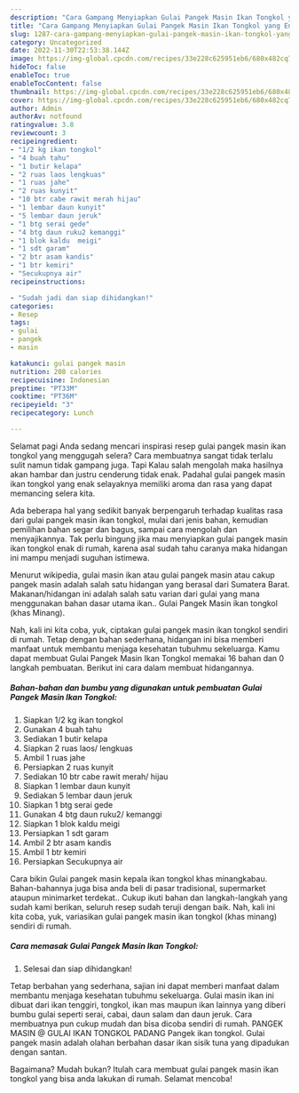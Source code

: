 ```yaml
---
description: "Cara Gampang Menyiapkan Gulai Pangek Masin Ikan Tongkol yang Enak "
title: "Cara Gampang Menyiapkan Gulai Pangek Masin Ikan Tongkol yang Enak "
slug: 1287-cara-gampang-menyiapkan-gulai-pangek-masin-ikan-tongkol-yang-enak
category: Uncategorized
date: 2022-11-30T22:53:38.144Z
image: https://img-global.cpcdn.com/recipes/33e228c625951eb6/680x482cq70/gulai-pangek-masin-ikan-tongkol-foto-resep-utama.jpg
hideToc: false
enableToc: true
enableTocContent: false
thumbnail: https://img-global.cpcdn.com/recipes/33e228c625951eb6/680x482cq70/gulai-pangek-masin-ikan-tongkol-foto-resep-utama.jpg
cover: https://img-global.cpcdn.com/recipes/33e228c625951eb6/680x482cq70/gulai-pangek-masin-ikan-tongkol-foto-resep-utama.jpg
author: Admin
authorAv: notfound
ratingvalue: 3.8
reviewcount: 3
recipeingredient:
- "1/2 kg ikan tongkol"
- "4 buah tahu"
- "1 butir kelapa"
- "2 ruas laos lengkuas"
- "1 ruas jahe"
- "2 ruas kunyit"
- "10 btr cabe rawit merah hijau"
- "1 lembar daun kunyit"
- "5 lembar daun jeruk"
- "1 btg serai gede"
- "4 btg daun ruku2 kemanggi"
- "1 blok kaldu  meigi"
- "1 sdt garam"
- "2 btr asam kandis"
- "1 btr kemiri"
- "Secukupnya air"
recipeinstructions:

- "Sudah jadi dan siap dihidangkan!"
categories:
- Resep
tags:
- gulai
- pangek
- masin

katakunci: gulai pangek masin 
nutrition: 208 calories
recipecuisine: Indonesian
preptime: "PT33M"
cooktime: "PT36M"
recipeyield: "3"
recipecategory: Lunch

---
```



Selamat pagi Anda sedang mencari inspirasi resep gulai pangek masin ikan tongkol yang menggugah selera? Cara membuatnya sangat tidak terlalu sulit namun tidak gampang juga. Tapi Kalau salah mengolah maka hasilnya akan hambar dan justru cenderung tidak enak. Padahal gulai pangek masin ikan tongkol yang enak selayaknya memiliki aroma dan rasa yang dapat memancing selera kita.


Ada beberapa hal yang sedikit banyak berpengaruh terhadap kualitas rasa dari gulai pangek masin ikan tongkol, mulai dari jenis bahan, kemudian pemilihan bahan segar dan bagus, sampai cara mengolah dan menyajikannya. Tak perlu bingung jika mau menyiapkan gulai pangek masin ikan tongkol enak di rumah, karena asal sudah tahu caranya maka hidangan ini mampu menjadi suguhan istimewa.

Menurut wikipedia, gulai masin ikan atau gulai pangek masin atau cakup pangek masin adalah salah satu hidangan yang berasal dari Sumatera Barat. Makanan/hidangan ini adalah salah satu varian dari gulai yang mana menggunakan bahan dasar utama ikan.. Gulai Pangek Masin ikan tongkol (khas Minang).


Nah, kali ini kita coba, yuk, ciptakan gulai pangek masin ikan tongkol sendiri di rumah. Tetap dengan bahan sederhana, hidangan ini bisa memberi manfaat untuk membantu menjaga kesehatan tubuhmu sekeluarga. Kamu dapat membuat Gulai Pangek Masin Ikan Tongkol memakai 16 bahan dan 0 langkah pembuatan. Berikut ini cara dalam membuat hidangannya.

<!--inarticleads1-->

##### Bahan-bahan dan bumbu yang digunakan untuk pembuatan Gulai Pangek Masin Ikan Tongkol:

1. Siapkan 1/2 kg ikan tongkol
1. Gunakan 4 buah tahu
1. Sediakan 1 butir kelapa
1. Siapkan 2 ruas laos/ lengkuas
1. Ambil 1 ruas jahe
1. Persiapkan 2 ruas kunyit
1. Sediakan 10 btr cabe rawit merah/ hijau
1. Siapkan 1 lembar daun kunyit
1. Sediakan 5 lembar daun jeruk
1. Siapkan 1 btg serai gede
1. Gunakan 4 btg daun ruku2/ kemanggi
1. Siapkan 1 blok kaldu  meigi
1. Persiapkan 1 sdt garam
1. Ambil 2 btr asam kandis
1. Ambil 1 btr kemiri
1. Persiapkan Secukupnya air


Cara bikin Gulai pangek masin kepala ikan tongkol khas minangkabau. Bahan-bahannya juga bisa anda beli di pasar tradisional, supermarket ataupun minimarket terdekat.. Cukup ikuti bahan dan langkah-langkah yang sudah kami berikan, seluruh resep sudah teruji dengan baik. Nah, kali ini kita coba, yuk, variasikan gulai pangek masin ikan tongkol (khas minang) sendiri di rumah. 

<!--inarticleads2-->

##### Cara memasak Gulai Pangek Masin Ikan Tongkol:


1. Selesai dan siap dihidangkan!

Tetap berbahan yang sederhana, sajian ini dapat memberi manfaat dalam membantu menjaga kesehatan tubuhmu sekeluarga. Gulai masin ikan ini dibuat dari ikan tenggiri, tongkol, ikan mas maupun ikan lainnya yang diberi bumbu gulai seperti serai, cabai, daun salam dan daun jeruk. Cara membuatnya pun cukup mudah dan bisa dicoba sendiri di rumah. PANGEK MASIN @ GULAI IKAN TONGKOL PADANG Pangek ikan tongkol. Gulai pangek masin adalah olahan berbahan dasar ikan sisik tuna yang dipadukan dengan santan. 

Bagaimana? Mudah bukan? Itulah cara membuat gulai pangek masin ikan tongkol yang bisa anda lakukan di rumah. Selamat mencoba!
